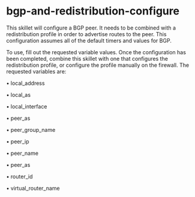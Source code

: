 # bgp-and-redistribution-configure
This skillet will configure a BGP peer.  It needs to be combined with a redistribution profile in order to advertise routes to the peer.  This configuration assumes all of the default timers and values for BGP.

To use, fill out the requested variable values.  Once the configuration has been completed, combine this skillet with one that configures the redistribution profile, or configure the profile manually on the firewall.  The requested variables are:

•	local_address

•	local_as

•	local_interface

•	peer_as

•	peer_group_name

•	peer_ip

•	peer_name

•	peer_as

•	router_id

•	virtual_router_name
 
